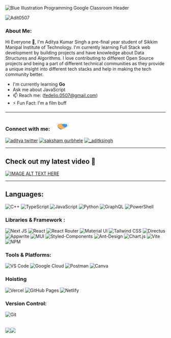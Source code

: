 ![Blue Illustration Programming  Google Classroom Header](https://user-images.githubusercontent.com/78037846/152479672-7c967bfb-b80a-40e1-a962-a5a5a0393e9d.png)


<p align="left"> <img src="https://komarev.com/ghpvc/?username=Adit0507&label=Profile%20views&color=0e75b6&style=flat" alt="Adit0507" /> </p>

<h3 align="left">About Me:</h3>
<p>Hi Everyone 👋, I'm Aditya Kumar Singh a pre-final year student of Sikkim Manipal Institute of Technology. I'm currently learning Full Stack web development by building projects and have knowledge about Data Structures and Algorithms. I love contributing to different Open Source projects and being a part of different technical communities as they provide a unique insight into different tech stacks and help in making the tech community better. </p>

- I'm currently learning **Go**
- Ask me about JavaScript
- 📫 Reach me: (fedelio.0507@gmail.com)
- ⚡ Fun Fact: I'm a film buff
------------
<h3>Connect with me:<img src="https://github.com/sakshamgurbhele/sakshamgurbhele/blob/main/Images/Handshake.gif" height="35"></h3>

<p>
<a href="https://twitter.com/AditKSingh" target="_blank"><img align="center" src="https://github.com/TheDudeThatCode/TheDudeThatCode/blob/master/Assets/Twitter.svg" alt="aditya twitter" height="30" width="40" /></a>
<a href="https://www.linkedin.com/in/aditya-kumar-singh-87b0a3208/" target="_blank"><img align="center" src="https://github.com/TheDudeThatCode/TheDudeThatCode/blob/master/Assets/Linkedin.svg" alt="saksham gurbhele" height="30" width="40" /></a>
<a href="https://www.leetcode.com/_aditksingh" target="_blank"><img align="center" src="https://raw.githubusercontent.com/rahuldkjain/github-profile-readme-generator/master/src/images/icons/Social/leet-code.svg" alt="_aditksingh" height="30" width="40" /></a>

 -------------------
 ## Check out my latest video 🚀
 [![IMAGE ALT TEXT HERE](https://img.youtube.com/vi/p2EgI6TIJxE/0.jpg)](https://www.youtube.com/watch?v=p2EgI6TIJxE)
 

------------------- 
 ## Languages:
 ![C++](https://img.shields.io/badge/-C++-00599C?style=for-the-badge&logo=c%2B%2B)
 ![TypeScript](https://img.shields.io/badge/typescript-%23007ACC.svg?style=for-the-badge&logo=typescript&logoColor=white)
![JavaScript](https://img.shields.io/badge/-JavaScript-black?style=for-the-badge&logo=javascript)
![Python](https://img.shields.io/badge/-Python-black?style=for-the-badge&logo=Python)
![GraphQL](https://img.shields.io/badge/-GraphQL-E10098?style=for-the-badge&logo=graphql&logoColor=white)
![PowerShell](https://img.shields.io/badge/PowerShell-%235391FE.svg?style=for-the-badge&logo=powershell&logoColor=white)

### Libraries & Framework :
![Next JS](https://img.shields.io/badge/Next-black?style=for-the-badge&logo=next.js&logoColor=white)
![React](https://img.shields.io/badge/react-%2320232a.svg?style=for-the-badge&logo=react&logoColor=%2361DAFB)
![React Router](https://img.shields.io/badge/React_Router-CA4245?style=for-the-badge&logo=react-router&logoColor=white)
![Material UI](https://img.shields.io/badge/Material%20UI-007FFF?style=for-the-badge&logo=mui&logoColor=white)
![Tailwind CSS](https://img.shields.io/badge/Tailwind_CSS-38B2AC?style=for-the-badge&logo=tailwind-css&logoColor=white)
![Directus](https://img.shields.io/badge/directus-%2364f.svg?style=for-the-badge&logo=directus&logoColor=white)
![Appwrite](https://img.shields.io/badge/Appwrite-F02E65?style=for-the-badge&logo=Appwrite&logoColor=black)
![MUI](https://img.shields.io/badge/MUI-%230081CB.svg?style=for-the-badge&logo=mui&logoColor=white)
![Styled-Components](https://img.shields.io/badge/styled--components-DB7093?style=for-the-badge&logo=styled-components&logoColor=white)
![Ant-Design](https://img.shields.io/badge/-AntDesign-%230170FE?style=for-the-badge&logo=ant-design&logoColor=white)
 ![Chart.js](https://img.shields.io/badge/chart.js-F5788D.svg?style=for-the-badge&logo=chart.js&logoColor=white)
 ![Vite](https://img.shields.io/badge/Vite-B73BFE?style=for-the-badge&logo=vite&logoColor=FFD62E)
![NPM](https://img.shields.io/badge/NPM-%23000000.svg?style=for-the-badge&logo=npm&logoColor=white)
 
 
 ### Tools & Platforms:
![VS Code](https://img.shields.io/badge/Visual_Studio_Code-0078D4?style=for-the-badge&logo=visual%20studio%20code&logoColor=white)
![Google Cloud](https://img.shields.io/badge/Google_Cloud-4285F4?style=for-the-badge&logo=google-cloud&logoColor=white)
![Postman](https://img.shields.io/badge/Postman-FF6C37?style=for-the-badge&logo=Postman&logoColor=white)
![Canva](https://img.shields.io/badge/Canva-%2300C4CC.svg?&style=for-the-badge&logo=Canva&logoColor=white)
 
  ### Hoisting
![Vercel](https://img.shields.io/badge/Vercel-000000?style=for-the-badge&logo=vercel&logoColor=white)
![GitHub Pages](https://img.shields.io/badge/GitHub_Pages-100000?style=for-the-badge&logo=github&logoColor=white)
![Netlify](https://img.shields.io/badge/Netlify-00C7B7?style=for-the-badge&logo=netlify&logoColor=white)
 
 ### Version Control: 
 ![Git](https://img.shields.io/badge/Git-F05032?style=for-the-badge&logo=git&logoColor=white)
 
</div>
  
<img src="https://github-readme-streak-stats.herokuapp.com/?user=Adit0507&theme=dark&hide_border=true"/><img 
   src="https://github-readme-stats.vercel.app/api?username=Adit0507&show_icons=true&theme=tokyonight" 
/>
 -------------------------
